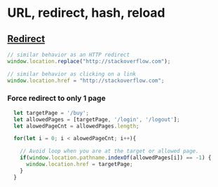 # URL, redirect, hash, reload

## [Redirect](https://stackoverflow.com/a/506004)

```js
// similar behavior as an HTTP redirect
window.location.replace("http://stackoverflow.com");

// similar behavior as clicking on a link
window.location.href = "http://stackoverflow.com";
```

### Force redirect to only 1 page

```js
  let targetPage = '/buy';
  let allowedPages = [targetPage, '/login', '/logout'];
  let alowedPageCnt = allowedPages.length;

  for(let i = 0; i < alowedPageCnt; i++){

    // Avoid loop when you are at the target or allowed page.
    if(window.location.pathname.indexOf(allowedPages[i]) == -1) {
      window.location.href = targetPage;
    }
  }

```